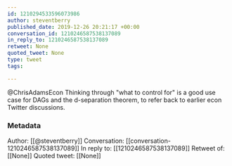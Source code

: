 ```yaml
---
id: 1210294533596073986
author: steventberry
published_date: 2019-12-26 20:21:17 +00:00
conversation_id: 1210246587538137089
in_reply_to: 1210246587538137089
retweet: None
quoted_tweet: None
type: tweet
tags:

---
```


@ChrisAdamsEcon Thinking through "what to control for" is a good use case for DAGs and the d-separation theorem, to refer back to earlier econ Twitter discussions.

### Metadata

Author: [[@steventberry]]
Conversation: [[conversation-1210246587538137089]]
In reply to: [[1210246587538137089]]
Retweet of: [[None]]
Quoted tweet: [[None]]
